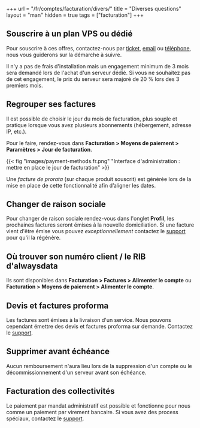 +++
url = "/fr/comptes/facturation/divers/"
title = "Diverses questions"
layout = "man"
hidden = true
tags = ["facturation"]
+++

## Souscrire à un plan VPS ou dédié
Pour souscrire à ces offres, contactez-nous par [ticket](https://admin.alwaysdata.com/support/add/), [email](https://www.alwaysdata.com/fr/#contact) ou [téléphone](tel:0184162340), nous vous guiderons sur la démarche à suivre.

Il n'y a pas de frais d'installation mais un engagement minimum de 3 mois sera demandé lors de l'achat d'un serveur dédié. Si vous ne souhaitez pas de cet engagement, le prix du serveur sera majoré de 20 % lors des 3 premiers mois.

## Regrouper ses factures
Il est possible de choisir le jour du mois de facturation, plus souple et pratique lorsque vous avez plusieurs abonnements (hébergement, adresse IP, etc.).

Pour le faire, rendez-vous dans **Facturation > Moyens de paiement > Paramètres > Jour de facturation**.

{{< fig "images/payment-methods.fr.png" "Interface d'administration : mettre en place le jour de facturation" >}}

Une _facture de prorata_ (sur chaque produit souscrit) est générée lors de la mise en place de cette fonctionnalité afin d’aligner les dates.

## Changer de raison sociale
Pour changer de raison sociale rendez-vous dans l'onglet **Profil**, les prochaines factures seront émises à la nouvelle domiciliation.
Si une facture vient d'être émise vous pouvez _exceptionnellement_ contactez le [support](https://admin.alwaysdata.com/support/add) pour qu'il la régénère.

## Où trouver son numéro client / le RIB d'alwaysdata
Ils sont disponibles dans **Facturation > Factures > Alimenter le compte** ou **Facturation > Moyens de paiement > Alimenter le compte**.

## Devis et factures proforma
Les factures sont émises à la livraison d'un service. Nous pouvons cependant émettre des devis et factures proforma sur demande. Contactez le [support](https://admin.alwaysdata.com/support/add).

## Supprimer avant échéance
Aucun remboursement n'aura lieu lors de la suppression d'un compte ou le décommissionnement d'un serveur avant son échéance.

## Facturation des collectivités
Le paiement par mandat administratif est possible et fonctionne pour nous comme un paiement par virement bancaire.
Si vous avez des process spéciaux, contactez le [support](https://admin.alwaysdata.com/support/add).
